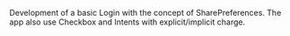 Development of a basic Login with the concept of SharePreferences.
The app also use Checkbox and Intents with explicit/implicit charge.
